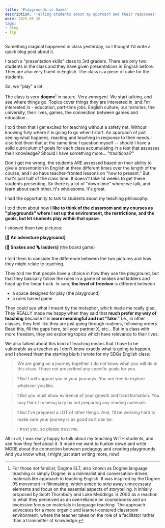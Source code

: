 ```yaml
---
title: 'Playgrounds vs Games' 
description: 'Telling students about my approach and their responses'
date: 2023-06-28
tags:
- blog
- llp
---
```


Something magical happened in class yesterday, so I thought I'd write a quick blog post about it.

I teach a "presentation skills" class to 3rd graders. There are only two students in the class and they have given presentations in English before. They are also very fluent in English. The class is a piece of cake for the students. 

So, we "play" a lot.

The class is very **dogme**[^1] in nature. Very _emergent_. We start talking, and see where things go. Topics cover things *they* are interested in, and *I'm* interested in - education, part-time jobs, English culture, our histories, the university, their lives, games, the connection between games and education...

I told them that I get excited for teaching without a safety net. Without knowing fully where it is going to go when I start. An approach of just seeing what happens, reacting and teaching in response to their needs. 
I also told them that at the same time I question myself -- should I have a solid curriculum of goals for each class accumulating in a test that assesses their knowledge? Should I have something more... "traditional?"

Don't get me wrong, the students ARE assessed based on their ability to give a presentation in English at three different times over the length of the course, and I _do_ have teacher-fronted lessons on "how to present." But, that's just half of the class time. It doesn't take 14 weeks to get these students presenting. So there is a lot of "down time" where we talk, and learn about each other. It's wholesome. It's great.

I had the opportunity to talk to students about my teaching philosophy.

I told them about how **I like to think of the classroom and my courses as "playgrounds" where I set up the environment, the restrictions, and the goals, but let students play within that space**.

I showed them two pictures:

**[🛝 An adventure playground]** 

**[🐍 Snakes and 🪜 ladders]** (the board game)

I told them to consider the difference between the two pictures and how they might relate to teaching.

They told me that people have a choice in how they use the playground, but that they basically follow the rules in a game of snakes and ladders and head up the linear track. In sum, **the level of freedom** is different between

- a space designed for play (the playground)
- a rules based game 

They could see what I meant by the metaphor, which made me really glad. They REALLY made me happy when they said that **much prefer my way of teaching** because it is **more meaningful and not "fake."** I.e., in other classes, they feel like they are just going through routines, following orders. Read this, fill the gaps here, tell your partner X, etc... But in a class with more freedom, they are exploring topics which have relevance to their lives.

We also talked about this kind of teaching means that I have to be vulnerable as a teacher as I don't know exactly what is going to happen, and I showed them the starting blurb I wrote for my SDGs English class:

> We are going on a journey together.
I do not know what you will do in this class. 
I have not prescribed any specific goals for you.

> ❗ But I will support you in your journeys.
You are free to explore whatever you like.

>❗ But you must show evidence of your growth and transformation.
You may think I’m being lazy by not preparing any reading materials.

>❗ But I’ve prepared a LOT of other things.
And, I’ll be working hard to make sure your journey is as good as it can be.

>I trust you, so please trust me.

All in all, I was really happy to talk about my teaching WITH students, and see how they feel about it. It made me want to hunker down and write MORE about the connection between pedagogy and creating playgrounds. And you know what, I might just start writing more, now!


[^1]: For those not familiar, Dogme ELT, also known as Dogme language teaching or simply Dogme, is a minimalist and conversation-driven, materials lite approach to teaching English. It was inspired by the Dogme 95 movement in filmmaking, which aimed to strip away unnecessary elements and focus on the essential aspects of storytelling. It initially proposed by Scott Thornbury and Luke Meddings in 2000 as a reaction to what they perceived as an overreliance on coursebooks and an excessive focus on materials in language teaching. The approach advocates for a more organic and learner-centered classroom environment, where the teacher takes on the role of a facilitator rather than a transmitter of knowledge.